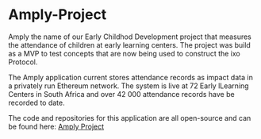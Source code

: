 # Amply-Project
Amply the name of our Early Childhod Development project that measures the attendance of children at early learning centers.  The project was build as a MVP to test concepts that are now being used to construct the ixo Protocol.

The Amply application current stores attendance records as impact data in a privately run Ethereum network. The system is live at 72 Early lLearning Centers in South Africa and over 42 000 attendance records have be recorded to date.

The code and repositories for this application are all open-source and can be found here: [Amply Project](https://github.com/TrustlabTech)
